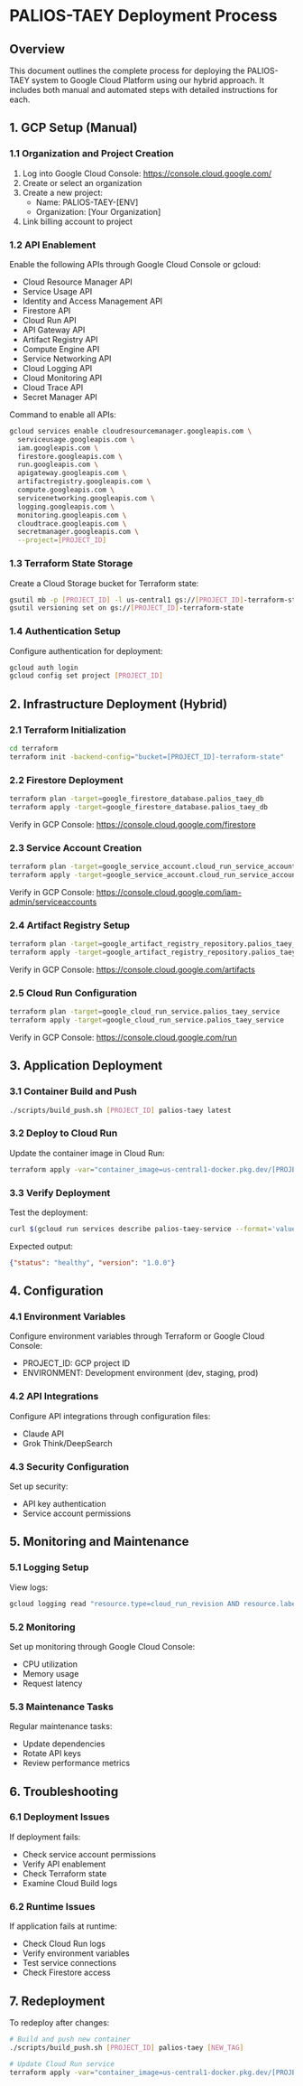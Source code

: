# PALIOS-TAEY Deployment Process

## Overview
This document outlines the complete process for deploying the PALIOS-TAEY system to Google Cloud Platform using our hybrid approach. It includes both manual and automated steps with detailed instructions for each.

## 1. GCP Setup (Manual)

### 1.1 Organization and Project Creation
1. Log into Google Cloud Console: https://console.cloud.google.com/
2. Create or select an organization
3. Create a new project:
   - Name: PALIOS-TAEY-[ENV]
   - Organization: [Your Organization]
4. Link billing account to project

### 1.2 API Enablement
Enable the following APIs through Google Cloud Console or gcloud:
- Cloud Resource Manager API
- Service Usage API
- Identity and Access Management API
- Firestore API
- Cloud Run API
- API Gateway API
- Artifact Registry API
- Compute Engine API
- Service Networking API
- Cloud Logging API
- Cloud Monitoring API
- Cloud Trace API
- Secret Manager API

Command to enable all APIs:
```bash
gcloud services enable cloudresourcemanager.googleapis.com \
  serviceusage.googleapis.com \
  iam.googleapis.com \
  firestore.googleapis.com \
  run.googleapis.com \
  apigateway.googleapis.com \
  artifactregistry.googleapis.com \
  compute.googleapis.com \
  servicenetworking.googleapis.com \
  logging.googleapis.com \
  monitoring.googleapis.com \
  cloudtrace.googleapis.com \
  secretmanager.googleapis.com \
  --project=[PROJECT_ID]
```

### 1.3 Terraform State Storage
Create a Cloud Storage bucket for Terraform state:
```bash
gsutil mb -p [PROJECT_ID] -l us-central1 gs://[PROJECT_ID]-terraform-state
gsutil versioning set on gs://[PROJECT_ID]-terraform-state
```

### 1.4 Authentication Setup
Configure authentication for deployment:
```bash
gcloud auth login
gcloud config set project [PROJECT_ID]
```

## 2. Infrastructure Deployment (Hybrid)

### 2.1 Terraform Initialization
```bash
cd terraform
terraform init -backend-config="bucket=[PROJECT_ID]-terraform-state"
```

### 2.2 Firestore Deployment
```bash
terraform plan -target=google_firestore_database.palios_taey_db
terraform apply -target=google_firestore_database.palios_taey_db
```

Verify in GCP Console: https://console.cloud.google.com/firestore

### 2.3 Service Account Creation
```bash
terraform plan -target=google_service_account.cloud_run_service_account
terraform apply -target=google_service_account.cloud_run_service_account
```

Verify in GCP Console: https://console.cloud.google.com/iam-admin/serviceaccounts

### 2.4 Artifact Registry Setup
```bash
terraform plan -target=google_artifact_registry_repository.palios_taey_repo
terraform apply -target=google_artifact_registry_repository.palios_taey_repo
```

Verify in GCP Console: https://console.cloud.google.com/artifacts

### 2.5 Cloud Run Configuration
```bash
terraform plan -target=google_cloud_run_service.palios_taey_service
terraform apply -target=google_cloud_run_service.palios_taey_service
```

Verify in GCP Console: https://console.cloud.google.com/run

## 3. Application Deployment

### 3.1 Container Build and Push
```bash
./scripts/build_push.sh [PROJECT_ID] palios-taey latest
```

### 3.2 Deploy to Cloud Run
Update the container image in Cloud Run:
```bash
terraform apply -var="container_image=us-central1-docker.pkg.dev/[PROJECT_ID]/palios-taey/palios-taey:latest"
```

### 3.3 Verify Deployment
Test the deployment:
```bash
curl $(gcloud run services describe palios-taey-service --format='value(status.url)')/health
```

Expected output: 
```json
{"status": "healthy", "version": "1.0.0"}
```

## 4. Configuration

### 4.1 Environment Variables
Configure environment variables through Terraform or Google Cloud Console:
- PROJECT_ID: GCP project ID
- ENVIRONMENT: Development environment (dev, staging, prod)

### 4.2 API Integrations
Configure API integrations through configuration files:
- Claude API
- Grok Think/DeepSearch

### 4.3 Security Configuration
Set up security:
- API key authentication
- Service account permissions

## 5. Monitoring and Maintenance

### 5.1 Logging Setup
View logs:
```bash
gcloud logging read "resource.type=cloud_run_revision AND resource.labels.service_name=palios-taey-service" --project=[PROJECT_ID]
```

### 5.2 Monitoring
Set up monitoring through Google Cloud Console:
- CPU utilization
- Memory usage
- Request latency

### 5.3 Maintenance Tasks
Regular maintenance tasks:
- Update dependencies
- Rotate API keys
- Review performance metrics

## 6. Troubleshooting

### 6.1 Deployment Issues
If deployment fails:
- Check service account permissions
- Verify API enablement
- Check Terraform state
- Examine Cloud Build logs

### 6.2 Runtime Issues
If application fails at runtime:
- Check Cloud Run logs
- Verify environment variables
- Test service connections
- Check Firestore access

## 7. Redeployment

To redeploy after changes:
```bash
# Build and push new container
./scripts/build_push.sh [PROJECT_ID] palios-taey [NEW_TAG]

# Update Cloud Run service
terraform apply -var="container_image=us-central1-docker.pkg.dev/[PROJECT_ID]/palios-taey/palios-taey:[NEW_TAG]"
```
